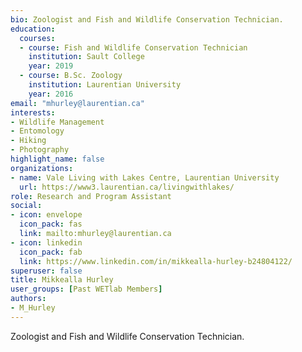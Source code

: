 ```yaml
--- 
bio: Zoologist and Fish and Wildlife Conservation Technician.
education:
  courses:
  - course: Fish and Wildlife Conservation Technician
    institution: Sault College
    year: 2019
  - course: B.Sc. Zoology
    institution: Laurentian University
    year: 2016
email: "mhurley@laurentian.ca"
interests:
- Wildlife Management
- Entomology
- Hiking
- Photography
highlight_name: false
organizations:
- name: Vale Living with Lakes Centre, Laurentian University
  url: https://www3.laurentian.ca/livingwithlakes/
role: Research and Program Assistant
social:
- icon: envelope
  icon_pack: fas
  link: mailto:mhurley@laurentian.ca
- icon: linkedin
  icon_pack: fab
  link: https://www.linkedin.com/in/mikkealla-hurley-b24804122/
superuser: false
title: Mikkealla Hurley
user_groups: [Past WETlab Members]
authors:
- M_Hurley
---
```




Zoologist and Fish and Wildlife Conservation Technician.




